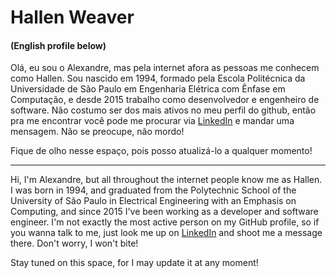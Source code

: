 # Hallen Weaver
#### (English profile below)

Olá, eu sou o Alexandre, mas pela internet afora as pessoas me conhecem como Hallen. Sou nascido em 1994, formado pela Escola Politécnica da Universidade de São Paulo em Engenharia Elétrica com Ênfase em Computação, e desde 2015 trabalho como desenvolvedor e engenheiro de software. Não costumo ser dos mais ativos no meu perfil do github, então pra me encontrar você pode me procurar via [LinkedIn](https://www.linkedin.com/in/alribeirom/) e mandar uma mensagem. Não se preocupe, não mordo!

Fique de olho nesse espaço, pois posso atualizá-lo a qualquer momento!
***

Hi, I'm Alexandre, but all throughout the internet people know me as Hallen. I was born in 1994, and graduated from the Polytechnic School of the University of São Paulo in Electrical Engineering with an Emphasis on Computing, and since 2015 I've been working as a developer and software engineer. I'm not exactly the most active person on my GitHub profile, so if you wanna talk to me, just look me up on [LinkedIn](https://www.linkedin.com/in/alribeirom/) and shoot me a message there. Don't worry, I won't bite!

Stay tuned on this space, for I may update it at any moment!
